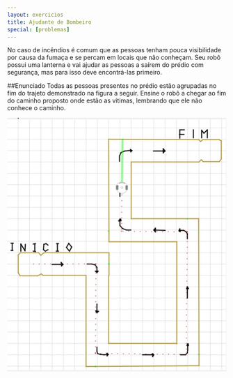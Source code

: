 ```yaml
---
layout: exercicios
title: Ajudante de Bombeiro
special: [problemas]
---
```


No caso de incêndios é comum que as pessoas tenham pouca visibilidade por causa da fumaça e se percam em locais que não conheçam.
Seu robô possui uma lanterna e vai ajudar as pessoas a saírem do prédio com segurança, mas para isso deve encontrá-las primeiro.

##Enunciado
Todas as pessoas presentes no prédio estão agrupadas no fim do trajeto demonstrado na figura a seguir. 
Ensine o robô a chegar ao fim do caminho proposto onde estão as vitimas, lembrando que ele não conhece o caminho.

<center><img src="/assets/img/exercicios/ajudante_bombeiro.jpg">
</center>
